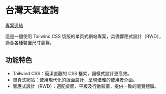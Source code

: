 # 台灣天氣查詢  
[專案連結](https://irene0103.github.io/Tailwind_practice/) 

這是一個使用 Tailwind CSS 切版的單頁式網站專案，具備響應式設計（RWD），適合各種裝置尺寸瀏覽。  

## 功能特色  
- Tailwind CSS：簡潔直觀的 CSS 框架，讓樣式設計更高效。
- 單頁式網站：使用現代化的版面設計，呈現優雅的使用者介面。
- 響應式設計（RWD）：適配桌面、平板及行動裝置，提供一致的瀏覽體驗。
